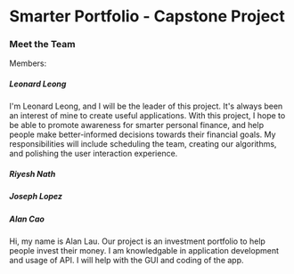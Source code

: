 # Smarter Portfolio - Capstone Project

### Meet the Team
Members:

##### Leonard Leong
I'm Leonard Leong, and I will be the leader of this project. It's always been an interest of mine to create useful applications. With this project, I hope to be able to promote awareness for smarter personal finance, and help people make better-informed decisions towards their financial goals. My responsibilities will include scheduling the team, creating our algorithms, and polishing the user interaction experience.

##### Riyesh Nath
    
##### Joseph Lopez
    
##### Alan Cao
Hi, my name is Alan Lau. Our project is an investment portfolio to help people invest their money. I am knowledgable in application development and usage of API. I will help with the GUI and coding of the app.
